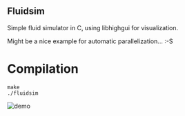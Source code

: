 ## Fluidsim

Simple fluid simulator in C, using libhighgui for visualization.

Might be a nice example for automatic parallelization... :-S

# Compilation

```
make
./fluidsim
```

![demo](https://github.com/pablo-aledo/fluidsim/raw/master/fluidsim.gif)

